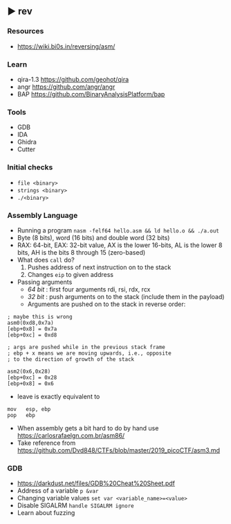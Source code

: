 ##  ► rev

### Resources
- <https://wiki.bi0s.in/reversing/asm/>

### Learn
- qira-1.3 <https://github.com/geohot/qira>
- angr <https://github.com/angr/angr>
- BAP <https://github.com/BinaryAnalysisPlatform/bap>

### Tools
- GDB
- IDA
- Ghidra
- Cutter

### Initial checks
- ```file <binary>```
- ```strings <binary>```
- ```./<binary>```

### Assembly Language
- Running a program ```nasm -felf64 hello.asm && ld hello.o && ./a.out```
- Byte (8 bits), word (16 bits) and double word (32 bits)
- RAX: 64-bit, EAX: 32-bit value, AX is the lower 16-bits, AL is the lower 8 bits, AH is the bits 8 through 15 (zero-based)
- What does ```call``` do?
  1. Pushes address of next instruction on to the stack
  2. Changes ```eip``` to given address
- Passing arguments
  - _64 bit_ : first four arguments rdi, rsi, rdx, rcx
  - _32 bit_ : push arguments on to the stack (include them in the payload)
  - Arguments are pushed on to the stack in reverse order:

```
; maybe this is wrong
asm0(0xd8,0x7a)
[ebp+0x8] = 0x7a
[ebp+0xc] = 0xd8

; args are pushed while in the previous stack frame
; ebp + x means we are moving upwards, i.e., opposite
; to the direction of growth of the stack

asm2(0x6,0x28)
[ebp+0xc] = 0x28
[ebp+0x8] = 0x6
```

- leave is exactly equivalent to
```
mov   esp, ebp
pop   ebp
```

- When assembly gets a bit hard to do by hand use <https://carlosrafaelgn.com.br/asm86/>
- Take reference from <https://github.com/Dvd848/CTFs/blob/master/2019_picoCTF/asm3.md>

### GDB
- <https://darkdust.net/files/GDB%20Cheat%20Sheet.pdf>
- Address of a variable ```p &var```
- Changing variable values ```set var <variable_name>=<value>```
- Disable SIGALRM ``` handle SIGALRM ignore ```
- Learn about fuzzing

